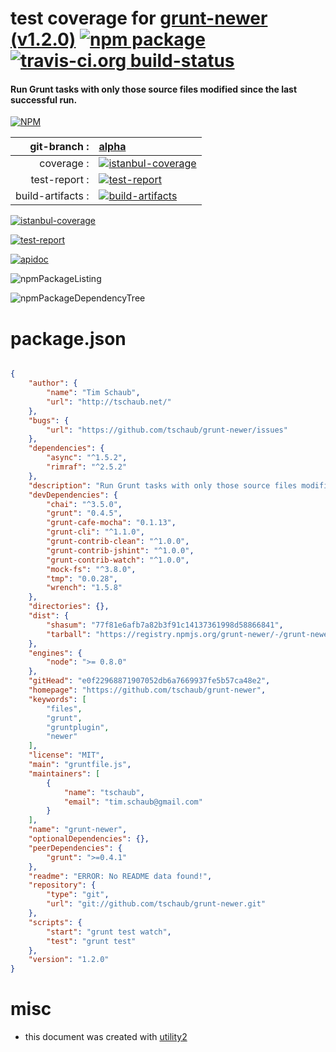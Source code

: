 # test coverage for  [grunt-newer (v1.2.0)](https://github.com/tschaub/grunt-newer)  [![npm package](https://img.shields.io/npm/v/npmtest-grunt-newer.svg?style=flat-square)](https://www.npmjs.org/package/npmtest-grunt-newer) [![travis-ci.org build-status](https://api.travis-ci.org/npmtest/node-npmtest-grunt-newer.svg)](https://travis-ci.org/npmtest/node-npmtest-grunt-newer)
#### Run Grunt tasks with only those source files modified since the last successful run.

[![NPM](https://nodei.co/npm/grunt-newer.png?downloads=true)](https://www.npmjs.com/package/grunt-newer)

| git-branch : | [alpha](https://github.com/npmtest/node-npmtest-grunt-newer/tree/alpha)|
|--:|:--|
| coverage : | [![istanbul-coverage](https://npmtest.github.io/node-npmtest-grunt-newer/build/coverage.badge.svg)](https://npmtest.github.io/node-npmtest-grunt-newer/build/coverage.html/index.html)|
| test-report : | [![test-report](https://npmtest.github.io/node-npmtest-grunt-newer/build/test-report.badge.svg)](https://npmtest.github.io/node-npmtest-grunt-newer/build/test-report.html)|
| build-artifacts : | [![build-artifacts](https://npmtest.github.io/node-npmtest-grunt-newer/glyphicons_144_folder_open.png)](https://github.com/npmtest/node-npmtest-grunt-newer/tree/gh-pages/build)|

[![istanbul-coverage](https://npmtest.github.io/node-npmtest-grunt-newer/build/screenCapture.buildCustomOrg.browser.coverage.html.png)](https://npmtest.github.io/node-npmtest-grunt-newer/build/coverage.html/index.html)

[![test-report](https://npmtest.github.io/node-npmtest-grunt-newer/build/screenCapture.buildCustomOrg.browser.%252Fhome%252Ftravis%252Fbuild%252Fnpmtest%252Fnode-npmtest-grunt-newer%252Ftmp%252Fbuild%252Ftest-report.html.png)](https://npmtest.github.io/node-npmtest-grunt-newer/build/test-report.html)

[![apidoc](https://npmdoc.github.io/node-npmdoc-grunt-newer/build/screenCapture.buildApidoc.browser.%252Fhome%252Ftravis%252Fbuild%252Fnpmdoc%252Fnode-npmdoc-grunt-newer%252Ftmp%252Fbuild%252Fapidoc.html.png)](https://npmdoc.github.io/node-npmdoc-grunt-newer/build/apidoc.html)

![npmPackageListing](https://npmtest.github.io/node-npmtest-grunt-newer/build/screenCapture.npmPackageListing.svg)

![npmPackageDependencyTree](https://npmtest.github.io/node-npmtest-grunt-newer/build/screenCapture.npmPackageDependencyTree.svg)



# package.json

```json

{
    "author": {
        "name": "Tim Schaub",
        "url": "http://tschaub.net/"
    },
    "bugs": {
        "url": "https://github.com/tschaub/grunt-newer/issues"
    },
    "dependencies": {
        "async": "^1.5.2",
        "rimraf": "^2.5.2"
    },
    "description": "Run Grunt tasks with only those source files modified since the last successful run.",
    "devDependencies": {
        "chai": "^3.5.0",
        "grunt": "0.4.5",
        "grunt-cafe-mocha": "0.1.13",
        "grunt-cli": "^1.1.0",
        "grunt-contrib-clean": "^1.0.0",
        "grunt-contrib-jshint": "^1.0.0",
        "grunt-contrib-watch": "^1.0.0",
        "mock-fs": "^3.8.0",
        "tmp": "0.0.28",
        "wrench": "1.5.8"
    },
    "directories": {},
    "dist": {
        "shasum": "77f81e6afb7a82b3f91c14137361998d58866841",
        "tarball": "https://registry.npmjs.org/grunt-newer/-/grunt-newer-1.2.0.tgz"
    },
    "engines": {
        "node": ">= 0.8.0"
    },
    "gitHead": "e0f22968871907052db6a7669937fe5b57ca48e2",
    "homepage": "https://github.com/tschaub/grunt-newer",
    "keywords": [
        "files",
        "grunt",
        "gruntplugin",
        "newer"
    ],
    "license": "MIT",
    "main": "gruntfile.js",
    "maintainers": [
        {
            "name": "tschaub",
            "email": "tim.schaub@gmail.com"
        }
    ],
    "name": "grunt-newer",
    "optionalDependencies": {},
    "peerDependencies": {
        "grunt": ">=0.4.1"
    },
    "readme": "ERROR: No README data found!",
    "repository": {
        "type": "git",
        "url": "git://github.com/tschaub/grunt-newer.git"
    },
    "scripts": {
        "start": "grunt test watch",
        "test": "grunt test"
    },
    "version": "1.2.0"
}
```



# misc
- this document was created with [utility2](https://github.com/kaizhu256/node-utility2)
